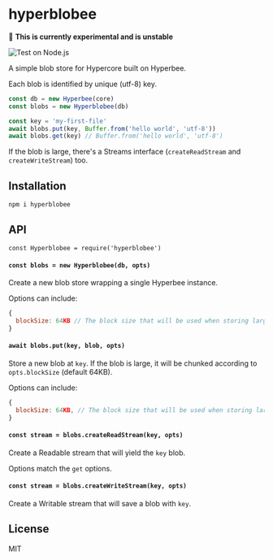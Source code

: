 # hyperblobee

:construction: **This is currently experimental and is unstable**

![Test on Node.js](https://github.com/gmaclennan/hyperblobee/workflows/Test%20on%20Node.js/badge.svg)

A simple blob store for Hypercore built on Hyperbee.

Each blob is identified by unique (utf-8) key.

```js
const db = new Hyperbee(core)
const blobs = new Hyperblobee(db)

const key = 'my-first-file'
await blobs.put(key, Buffer.from('hello world', 'utf-8'))
await blobs.get(key) // Buffer.from('hello world', 'utf-8')
```

If the blob is large, there's a Streams interface (`createReadStream` and `createWriteStream`) too.

## Installation

```
npm i hyperblobee
```

## API

`const Hyperblobee = require('hyperblobee')`

#### `const blobs = new Hyperblobee(db, opts)`

Create a new blob store wrapping a single Hyperbee instance.

Options can include:

```js
{
  blockSize: 64KB // The block size that will be used when storing large blobs.
}
```

#### `await blobs.put(key, blob, opts)`

Store a new blob at `key`. If the blob is large, it will be chunked according to `opts.blockSize` (default 64KB).

Options can include:

```js
{
  blockSize: 64KB, // The block size that will be used when storing large blobs.
}
```

#### `const stream = blobs.createReadStream(key, opts)`

Create a Readable stream that will yield the `key` blob.

Options match the `get` options.

#### `const stream = blobs.createWriteStream(key, opts)`

Create a Writable stream that will save a blob with `key`.

## License

MIT
